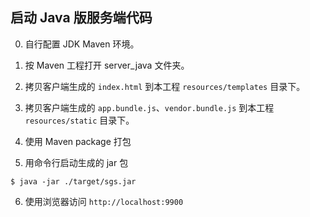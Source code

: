 ##  启动 Java 版服务端代码

0. 自行配置 JDK Maven 环境。

1. 按 Maven 工程打开 server_java 文件夹。

2. 拷贝客户端生成的 ```index.html``` 到本工程 ```resources/templates``` 目录下。

3. 拷贝客户端生成的 ```app.bundle.js```、```vendor.bundle.js``` 到本工程 ```resources/static``` 目录下。

4. 使用 Maven package 打包

5. 用命令行启动生成的 jar 包

```shell
$ java -jar ./target/sgs.jar
```

6. 使用浏览器访问 ```http://localhost:9900```
